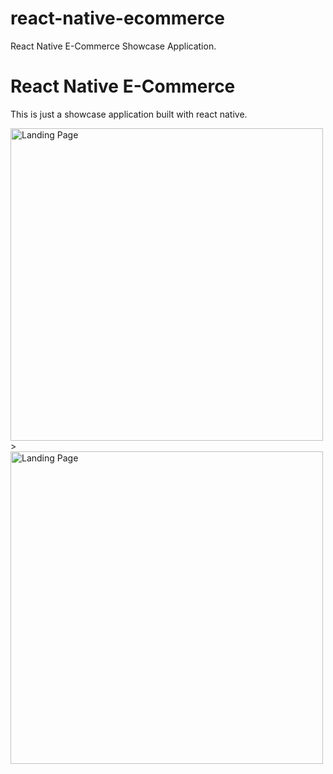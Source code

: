 # react-native-ecommerce
React Native E-Commerce Showcase Application.
<!DOCTYPE html>
<html>
<head>
<title>Page Title</title>
</head>
<body>

<h1>React Native E-Commerce</h1>
<p>This is just a showcase application built with react native.</p>

<img src="https://firebasestorage.googleapis.com/v0/b/innernepal-dca5b.appspot.com/o/Github%2FSimulator%20Screen%20Shot%20-%20iPhone%20X%20-%202018-04-19%20at%2011.46.18_iphonexspacegrey_portrait.png?alt=media&token=1953991c-4b1d-48cb-a6c4-3a6b89c8174b" alt="Landing Page" width="500" height="500">
>
  <img src="https://firebasestorage.googleapis.com/v0/b/innernepal-dca5b.appspot.com/o/Github%2FSimulator%20Screen%20Shot%20-%20iPhone%20X%20-%202018-04-19%20at%2011.46.32_iphonexspacegrey_portrait.png?alt=media&token=913b012d-54cf-4464-a5e4-42f7fa34fc9e" alt="Landing Page" width="500" height="500">


</body>
</html>

